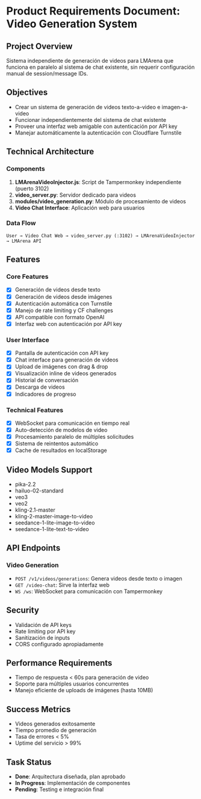 # Product Requirements Document: Video Generation System

## Project Overview
Sistema independiente de generación de videos para LMArena que funciona en paralelo al sistema de chat existente, sin requerir configuración manual de session/message IDs.

## Objectives
- Crear un sistema de generación de videos texto-a-video e imagen-a-video
- Funcionar independientemente del sistema de chat existente
- Proveer una interfaz web amigable con autenticación por API key
- Manejar automáticamente la autenticación con Cloudflare Turnstile

## Technical Architecture

### Components
1. **LMArenaVideoInjector.js**: Script de Tampermonkey independiente (puerto 3102)
2. **video_server.py**: Servidor dedicado para videos
3. **modules/video_generation.py**: Módulo de procesamiento de videos
4. **Video Chat Interface**: Aplicación web para usuarios

### Data Flow
```
User → Video Chat Web → video_server.py (:3102) → LMArenaVideoInjector → LMArena API
```

## Features

### Core Features
- [x] Generación de videos desde texto
- [x] Generación de videos desde imágenes
- [x] Autenticación automática con Turnstile
- [x] Manejo de rate limiting y CF challenges
- [x] API compatible con formato OpenAI
- [x] Interfaz web con autenticación por API key

### User Interface
- [x] Pantalla de autenticación con API key
- [x] Chat interface para generación de videos
- [x] Upload de imágenes con drag & drop
- [x] Visualización inline de videos generados
- [x] Historial de conversación
- [x] Descarga de videos
- [x] Indicadores de progreso

### Technical Features
- [x] WebSocket para comunicación en tiempo real
- [x] Auto-detección de modelos de video
- [x] Procesamiento paralelo de múltiples solicitudes
- [x] Sistema de reintentos automático
- [x] Cache de resultados en localStorage

## Video Models Support
- pika-2.2
- hailuo-02-standard
- veo3
- veo2
- kling-2.1-master
- kling-2-master-image-to-video
- seedance-1-lite-image-to-video
- seedance-1-lite-text-to-video

## API Endpoints

### Video Generation
- `POST /v1/videos/generations`: Genera videos desde texto o imagen
- `GET /video-chat`: Sirve la interfaz web
- `WS /ws`: WebSocket para comunicación con Tampermonkey

## Security
- Validación de API keys
- Rate limiting por API key
- Sanitización de inputs
- CORS configurado apropiadamente

## Performance Requirements
- Tiempo de respuesta < 60s para generación de video
- Soporte para múltiples usuarios concurrentes
- Manejo eficiente de uploads de imágenes (hasta 10MB)

## Success Metrics
- Videos generados exitosamente
- Tiempo promedio de generación
- Tasa de errores < 5%
- Uptime del servicio > 99%

## Task Status
- **Done**: Arquitectura diseñada, plan aprobado
- **In Progress**: Implementación de componentes
- **Pending**: Testing e integración final

